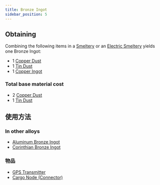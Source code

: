 ```yaml
---
title: Bronze Ingot
sidebar_position: 5
---
```


## Obtaining

Combining the following items in a [Smeltery](Smeltery) or an [Electric Smeltery](Electric-Smeltery) yields one Bronze Ingot:

* 1 [Copper Dust](Copper-Dust)
* 1 [Tin Dust](Tin-Dust)
* 1 [Copper Ingot](Copper-Ingot)

### Total base material cost

* 2 [Copper Dust](Copper-Dust)
* 1 [Tin Dust](Tin-Dust)

## 使用方法

### In other alloys

* [Aluminum Bronze Ingot](Aluminum-Bronze-Ingot)
* [Corinthian Bronze Ingot](Corinthian-Bronze-Ingot)

### 物品

* [GPS Transmitter](GPS-Transmitter)
* [Cargo Node (Connector)](Connector-Node)
